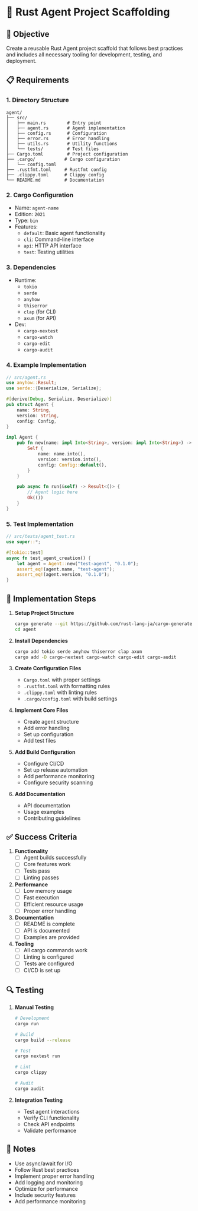 # 🤖 Rust Agent Project Scaffolding

## 🎯 Objective
Create a reusable Rust Agent project scaffold that follows best practices and includes all necessary tooling for development, testing, and deployment.

## 📋 Requirements

### 1. Directory Structure
```
agent/
├── src/
│   ├── main.rs        # Entry point
│   ├── agent.rs       # Agent implementation
│   ├── config.rs      # Configuration
│   ├── error.rs       # Error handling
│   ├── utils.rs       # Utility functions
│   └── tests/         # Test files
├── Cargo.toml         # Project configuration
├── .cargo/           # Cargo configuration
│   └── config.toml
├── .rustfmt.toml     # Rustfmt config
├── .clippy.toml      # Clippy config
└── README.md         # Documentation
```

### 2. Cargo Configuration
- Name: `agent-name`
- Edition: `2021`
- Type: `bin`
- Features:
  - `default`: Basic agent functionality
  - `cli`: Command-line interface
  - `api`: HTTP API interface
  - `test`: Testing utilities

### 3. Dependencies
- Runtime:
  - `tokio`
  - `serde`
  - `anyhow`
  - `thiserror`
  - `clap` (for CLI)
  - `axum` (for API)
- Dev:
  - `cargo-nextest`
  - `cargo-watch`
  - `cargo-edit`
  - `cargo-audit`

### 4. Example Implementation
```rust
// src/agent.rs
use anyhow::Result;
use serde::{Deserialize, Serialize};

#[derive(Debug, Serialize, Deserialize)]
pub struct Agent {
    name: String,
    version: String,
    config: Config,
}

impl Agent {
    pub fn new(name: impl Into<String>, version: impl Into<String>) -> Self {
        Self {
            name: name.into(),
            version: version.into(),
            config: Config::default(),
        }
    }

    pub async fn run(&self) -> Result<()> {
        // Agent logic here
        Ok(())
    }
}
```

### 5. Test Implementation
```rust
// src/tests/agent_test.rs
use super::*;

#[tokio::test]
async fn test_agent_creation() {
    let agent = Agent::new("test-agent", "0.1.0");
    assert_eq!(agent.name, "test-agent");
    assert_eq!(agent.version, "0.1.0");
}
```

## 🔧 Implementation Steps

1. **Setup Project Structure**
   ```bash
   cargo generate --git https://github.com/rust-lang-ja/cargo-generate-template
   cd agent
   ```

2. **Install Dependencies**
   ```bash
   cargo add tokio serde anyhow thiserror clap axum
   cargo add -D cargo-nextest cargo-watch cargo-edit cargo-audit
   ```

3. **Create Configuration Files**
   - `Cargo.toml` with proper settings
   - `.rustfmt.toml` with formatting rules
   - `.clippy.toml` with linting rules
   - `.cargo/config.toml` with build settings

4. **Implement Core Files**
   - Create agent structure
   - Add error handling
   - Set up configuration
   - Add test files

5. **Add Build Configuration**
   - Configure CI/CD
   - Set up release automation
   - Add performance monitoring
   - Configure security scanning

6. **Add Documentation**
   - API documentation
   - Usage examples
   - Contributing guidelines

## ✅ Success Criteria

1. **Functionality**
   - [ ] Agent builds successfully
   - [ ] Core features work
   - [ ] Tests pass
   - [ ] Linting passes

2. **Performance**
   - [ ] Low memory usage
   - [ ] Fast execution
   - [ ] Efficient resource usage
   - [ ] Proper error handling

3. **Documentation**
   - [ ] README is complete
   - [ ] API is documented
   - [ ] Examples are provided

4. **Tooling**
   - [ ] All cargo commands work
   - [ ] Linting is configured
   - [ ] Tests are configured
   - [ ] CI/CD is set up

## 🔍 Testing

1. **Manual Testing**
   ```bash
   # Development
   cargo run
   
   # Build
   cargo build --release
   
   # Test
   cargo nextest run
   
   # Lint
   cargo clippy
   
   # Audit
   cargo audit
   ```

2. **Integration Testing**
   - Test agent interactions
   - Verify CLI functionality
   - Check API endpoints
   - Validate performance

## 📝 Notes

- Use async/await for I/O
- Follow Rust best practices
- Implement proper error handling
- Add logging and monitoring
- Optimize for performance
- Include security features
- Add performance monitoring 